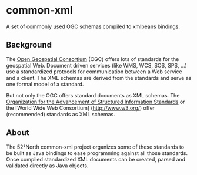 # common-xml

A set of commonly used OGC schemas compiled to xmlbeans bindings.

## Background

The [Open Geospatial Consortium](http://opengeospatial.org) (OGC) offers lots of standards for the 
geospatial Web. Document driven services (like WMS, WCS, SOS, SPS, ...) use a standardized protocols
for communication between a Web service and a client. The XML schemas are derived from the standards 
and serve as one formal model of a standard.

But not only the OGC offers standard documents as XML schemas. The [Organization for the Advancement 
of Structured Information Standards](https://www.oasis-open.org/) or the [World Wide Web Consortium]
(http://www.w3.org/) offer (recommended) standards as XML schemas.

## About

The 52°North common-xml project organizes some of these standards to be built as Java bindings to 
ease programming against all those standards. Once compiled standardized XML documents can be created, 
parsed and validated directly as Java objects.
